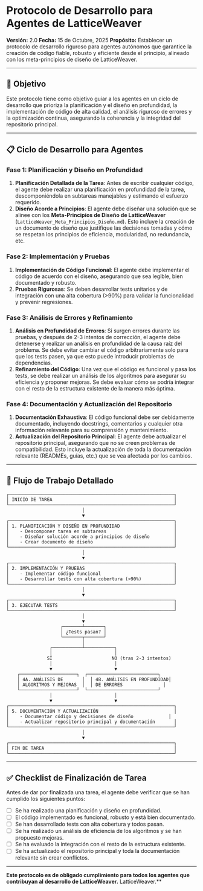 # Protocolo de Desarrollo para Agentes de LatticeWeaver

**Versión:** 2.0
**Fecha:** 15 de Octubre, 2025
**Propósito:** Establecer un protocolo de desarrollo riguroso para agentes autónomos que garantice la creación de código fiable, robusto y eficiente desde el principio, alineado con los meta-principios de diseño de LatticeWeaver.

---

## 🎯 Objetivo

Este protocolo tiene como objetivo guiar a los agentes en un ciclo de desarrollo que prioriza la planificación y el diseño en profundidad, la implementación de código de alta calidad, el análisis riguroso de errores y la optimización continua, asegurando la coherencia y la integridad del repositorio principal.

---

## 📋 Ciclo de Desarrollo para Agentes

### Fase 1: Planificación y Diseño en Profundidad

1.  **Planificación Detallada de la Tarea**: Antes de escribir cualquier código, el agente debe realizar una planificación en profundidad de la tarea, descomponiéndola en subtareas manejables y estimando el esfuerzo requerido.
2.  **Diseño Acorde a Principios**: El agente debe diseñar una solución que se alinee con los **Meta-Principios de Diseño de LatticeWeaver** (`LatticeWeaver_Meta_Principios_Diseño.md`). Esto incluye la creación de un documento de diseño que justifique las decisiones tomadas y cómo se respetan los principios de eficiencia, modularidad, no redundancia, etc.

### Fase 2: Implementación y Pruebas

1.  **Implementación de Código Funcional**: El agente debe implementar el código de acuerdo con el diseño, asegurando que sea legible, bien documentado y robusto.
2.  **Pruebas Rigurosas**: Se deben desarrollar tests unitarios y de integración con una alta cobertura (>90%) para validar la funcionalidad y prevenir regresiones.

### Fase 3: Análisis de Errores y Refinamiento

1.  **Análisis en Profundidad de Errores**: Si surgen errores durante las pruebas, y después de 2-3 intentos de corrección, el agente debe detenerse y realizar un análisis en profundidad de la causa raíz del problema. Se debe evitar cambiar el código arbitrariamente solo para que los tests pasen, ya que esto puede introducir problemas de dependencias.
2.  **Refinamiento del Código**: Una vez que el código es funcional y pasa los tests, se debe realizar un análisis de los algoritmos para asegurar su eficiencia y proponer mejoras. Se debe evaluar cómo se podría integrar con el resto de la estructura existente de la manera más óptima.

### Fase 4: Documentación y Actualización del Repositorio

1.  **Documentación Exhaustiva**: El código funcional debe ser debidamente documentado, incluyendo docstrings, comentarios y cualquier otra información relevante para su comprensión y mantenimiento.
2.  **Actualización del Repositorio Principal**: El agente debe actualizar el repositorio principal, asegurando que no se creen problemas de compatibilidad. Esto incluye la actualización de toda la documentación relevante (READMEs, guías, etc.) que se vea afectada por los cambios.

---

## 🚀 Flujo de Trabajo Detallado

```
┌─────────────────────────────────────────────────────────────┐
│ INICIO DE TAREA                                             │
└─────────────────────────────────────────────────────────────┘
                            │
                            ▼
┌─────────────────────────────────────────────────────────────┐
│ 1. PLANIFICACIÓN Y DISEÑO EN PROFUNDIDAD                    │
│    - Descomponer tarea en subtareas                         │
│    - Diseñar solución acorde a principios de diseño         │
│    - Crear documento de diseño                              │
└─────────────────────────────────────────────────────────────┘
                            │
                            ▼
┌─────────────────────────────────────────────────────────────┐
│ 2. IMPLEMENTACIÓN Y PRUEBAS                                 │
│    - Implementar código funcional                           │
│    - Desarrollar tests con alta cobertura (>90%)            │
└─────────────────────────────────────────────────────────────┘
                            │
                            ▼
┌─────────────────────────────────────────────────────────────┐
│ 3. EJECUTAR TESTS                                           │
└─────────────────────────────────────────────────────────────┘
                            │
                            ▼
                    ┌───────┴───────┐
                    │ ¿Tests pasan? │
                    └───────┬───────┘
                            │
                ┌───────────┴───────────┐
                │                       │
               SÍ                      NO (tras 2-3 intentos)
                │                       │
                ▼                       ▼
    ┌─────────────────────┐  ┌──────────────────────────┐
    │ 4A. ANÁLISIS DE       │  │ 4B. ANÁLISIS EN PROFUNDIDAD│
    │ ALGORITMOS Y MEJORAS  │  │ DE ERRORES               │
    └─────────────────────┘  └──────────────────────────┘
                │                       │
                ▼                       ▼
┌─────────────────────────────────────────────────────────────┐
│ 5. DOCUMENTACIÓN Y ACTUALIZACIÓN                            │
│    - Documentar código y decisiones de diseño             │
│    - Actualizar repositorio principal y documentación       │
└─────────────────────────────────────────────────────────────┘
                            │
                            ▼
┌─────────────────────────────────────────────────────────────┐
│ FIN DE TAREA                                                │
└─────────────────────────────────────────────────────────────┘
```

---

## ✅ Checklist de Finalización de Tarea

Antes de dar por finalizada una tarea, el agente debe verificar que se han cumplido los siguientes puntos:

*   [ ] Se ha realizado una planificación y diseño en profundidad.
*   [ ] El código implementado es funcional, robusto y está bien documentado.
*   [ ] Se han desarrollado tests con alta cobertura y todos pasan.
*   [ ] Se ha realizado un análisis de eficiencia de los algoritmos y se han propuesto mejoras.
*   [ ] Se ha evaluado la integración con el resto de la estructura existente.
*   [ ] Se ha actualizado el repositorio principal y toda la documentación relevante sin crear conflictos.

---

**Este protocolo es de obligado cumplimiento para todos los agentes que contribuyan al desarrollo de LatticeWeaver.**
LatticeWeaver.**

